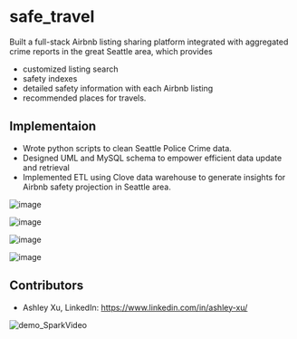 
# safe_travel

Built a full-stack Airbnb listing sharing platform integrated with aggregated crime reports in the great Seattle area, which provides

* customized listing search
* safety indexes
* detailed safety information with each Airbnb listing
* recommended places for travels.

## Implementaion

* Wrote python scripts to clean Seattle Police Crime data.
* Designed UML and MySQL schema to empower efficient data update and retrieval
* Implemented ETL using Clove data warehouse to generate insights for Airbnb safety projection in Seattle area.

![image](https://user-images.githubusercontent.com/76242903/129505727-643ab989-ebb3-41d8-9d8d-0dbbc7794e63.png)

![image](https://user-images.githubusercontent.com/76242903/129505731-12878fad-d194-4d93-ba3c-7c6fc1146e93.png)

![image](https://user-images.githubusercontent.com/76242903/129505737-9eb0ab16-9f13-426f-b827-b5ef69cda0b3.png)

![image](https://user-images.githubusercontent.com/76242903/129505789-34f87635-29c0-452d-9216-553a7d5cf1c0.png)

## Contributors
* Ashley Xu, LinkedIn: https://www.linkedin.com/in/ashley-xu/

![demo_SparkVideo](https://user-images.githubusercontent.com/76242903/129504768-0d13856b-ca4c-4312-a486-f4b3fcc14f66.gif)
